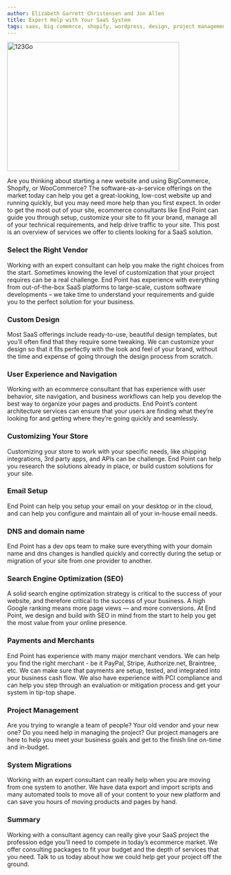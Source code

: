 ```yaml
---
author: Elizabeth Garrett Christensen and Jon Allen
title: Expert Help with Your SaaS System
tags: saas, big comemrce, shopify, wordpress, design, project management
---
```


<img src="/blog/2018/04/23/expert-help-with-saas/123go.jpg" width="400" height="300" alt="123Go" />

Are you thinking about starting a new website and using BigCommerce, Shopify, or WooCommerce? The software-as-a-service offerings on the market today can help you get a great-looking, low-cost website up and running quickly, but you may need more help than you first expect. In order to get the most out of your site, ecommerce consultants like End Point can guide you through setup, customize your site to fit your brand, manage all of your technical requirements, and help drive traffic to your site. This post is an overview of services we offer to clients looking for a SaaS solution. 

### Select the Right Vendor

Working with an expert consultant can help you make the right choices from the start. Sometimes knowing the level of customization that your project requires can be a real challenge. End Point has experience with everything from out-of-the-box SaaS platforms to large-scale, custom software developments – we take time to understand your requirements and guide you to the perfect solution for your business. 

### Custom Design

Most SaaS offerings include ready-to-use, beautiful design templates, but you’ll often find that they require some tweaking. We can customize your design so that it fits perfectly with the look and feel of your brand, without the time and expense of going through the design process from scratch. 

### User Experience and Navigation

Working with an ecommerce consultant that has experience with user behavior, site navigation, and business workflows can help you develop the best way to organize your pages and products. End Point’s content architecture services can ensure that your users are finding what they’re looking for and getting where they’re going quickly and seamlessly. 

### Customizing Your Store

Customizing your store to work with your specific needs, like shipping integrations, 3rd party apps, and APIs can be challenge. End Point can help you research the solutions already in place, or build custom solutions for your site. 

### Email Setup

End Point can help you setup your email on your desktop or in the cloud, and can help you configure and maintain all of your in-house email needs.

### DNS and domain name

End Point has a dev ops team to make sure everything with your domain name and dns changes is handled quickly and correctly during the setup or migration of your site from one provider to another. 

### Search Engine Optimization (SEO)

A solid search engine optimization strategy is critical to the success of your website, and therefore critical to the success of your business. A high Google ranking means more page views — and more conversions. At End Point, we design and build with SEO in mind from the start to help you get the most value from your online presence.

### Payments and Merchants

End Point has experience with many major merchant vendors. We can help you find the right merchant - be it PayPal, Stripe, Authorize.net, Braintree, etc. We can make sure that payments are setup, tested, and integrated into your business cash flow. We also have experience with PCI compliance and can help you step through an evaluation or mitigation process and get your system in tip-top shape. 

### Project Management

Are you trying to wrangle a team of people? Your old vendor and your new one? Do you need help in managing the project? Our project managers are here to help you meet your business goals and get to the finish line on-time and in-budget.

### System Migrations

Working with an expert consultant can really help when you are moving from one system to another. We have data export and import scripts and many automated tools to move all of your content to your new platform and can save you hours of moving products and pages by hand. 

### Summary

Working with a consultant agency can really give your SaaS project the profession edge you’ll need to compete in today’s ecommerce market. We offer consulting packages to fit your budget and the depth of services that you need. Talk to us today about how we could help get your project off the ground. 
